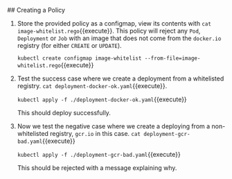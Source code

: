 ## Creating a Policy

1. Store the provided policy as a configmap, view its contents with `cat image-whitelist.rego`{{execute}}. This policy will reject any `Pod`, `Deployment` or `Job` with an image that does not come from the `docker.io` registry (for either `CREATE` or `UPDATE`).

    `kubectl create configmap image-whitelist --from-file=image-whitelist.rego`{{execute}}

2. Test the success case where we create a deployment from a whitelisted registry. `cat deployment-docker-ok.yaml`{{execute}}.

    `kubectl apply -f ./deployment-docker-ok.yaml`{{execute}}

    This should deploy successfully.

3. Now we test the negative case where we create a deploying from a non-whitelisted registry, `gcr.io` in this case. `cat deployment-gcr-bad.yaml`{{execute}}

    `kubectl apply -f ./deployment-gcr-bad.yaml`{{execute}}

    This should be rejected with a message explaining why.